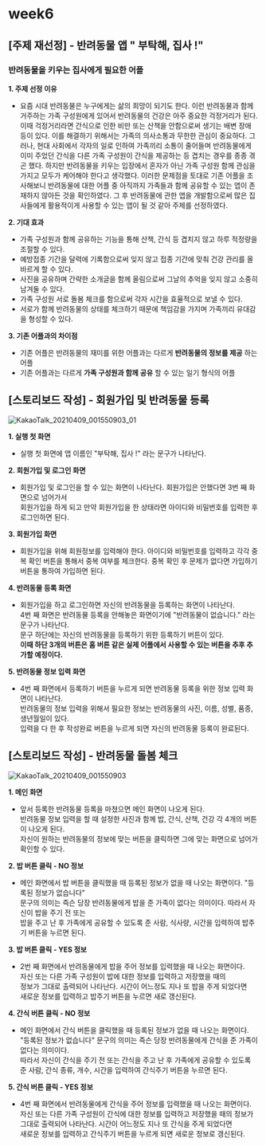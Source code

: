 # week6

## [주제 재선정] - 반려동물 앱 " 부탁해, 집사 !"

### 반려동물을 키우는 집사에게 필요한 어플   

**1. 주제 선정 이유**   
* 요즘 시대 반려동물은 누구에게는 삶의 희망이 되기도 한다. 이런 반려동물과 함께 거주하는 가족 구성원에게 있어서 반려동물의 건강은 아주 중요한 걱정거리가 된다. 이때 걱정거리라면 간식으로 인한 비만 또는 산책을 안함으로써 생기는 배변 장애 등이 있다. 이를 해결하기 위해서는 가족의 의사소통과 무한한 관심이 중요하다. 그러나, 현대 사회에서 각자의 일로 인하여 가족끼리 소통이 줄어들며 반려동물에게 이미 주었던 간식을 다른 가족 구성원이 간식을 제공하는 등 겹치는 경우를 종종 겪곤 했다. 하지만 반려동물을 키우는 입장에서 혼자가 아닌 가족 구성원 함께 관심을 가지고 모두가 케어해야 한다고 생각했다. 이러한 문제점을 토대로 기존 어플을 조사해보니 반려동물에 대한 어플 중 아직까지 가족들과 함께 공유할 수 있는 앱이 존재하지 않아든 것을 확인하였다. 그 후 반려동물에 관한 앱을 개발함으로써 많은 집사들에게 활용적이게 사용할 수 있는 앱이 될 것 같아 주제를 선정하였다.  

**2. 기대 효과**   
* 가족 구성원과 함께 공유하는 기능을 통해 산책, 간식 등 겹치지 않고 하루 적정량을 조절할 수 있다.
* 예방접종 기간을 달력에 기록함으로써 잊지 않고 접종 기간에 맞춰 건강 관리를 올바르게 할 수 있다.   
* 사진을 공유하며 간략한 소개글을 함께 올림으로써 그날의 추억을 잊지 않고 소중히 남겨둘 수 있다.   
* 가족 구성원 서로 돌봄 체크를 함으로써 각자 시간을 효율적으로 보낼 수 있다.   
* 서로가 함께 반려동물의 상태를 체크하기 때문에 책임감을 가지며 가족끼리 유대감을 형성할 수 있다. 

**3. 기존 어플과의 차이점**   
* 기존 어플은 반려동물의 재미를 위한 어플과는 다르게  __반려동물의 정보를 제공__ 하는 어플   
* 기존 어플과는 다르게 __가족 구성원과 함께 공유__ 할 수 있는 일기 형식의 어플   


## [스토리보드 작성] - 회원가입 및 반려동물 등록
![KakaoTalk_20210409_001550903_01](https://user-images.githubusercontent.com/79950103/114052242-d804b380-98c8-11eb-9a58-7fb7e32c53d0.jpg)

**1. 실행 첫 화면**
* 실행 첫 화면에 앱 이름인 "부탁해, 집사 !" 라는 문구가 나타난다. 

**2. 회원가입 및 로그인 화면**   
* 회원가입 및 로그인을 할 수 있는 화면이 나타난다. 회원가입은 안했다면 3번 째 화면으로 넘어가서    
회원가입을 하게 되고 만약 회원가입을 한 상태라면 아이디와 비밀번호를 입력한 후 로그인하면 된다.    

**3. 회원가입 화면**
* 회원가입을 위해 회원정보를 입력해야 한다. 아이디와 비밀번호를 입력하고 각각 중복 확인 버튼을 통해서 중복 여부를 체크한다. 중복 확인 후 문제가 없다면 가입하기 버튼을 통하여 가입하면 된다. 

**4. 반려동물 등록 화면**
* 회원가입을 하고 로그인하면 자신의 반려동물을 등록하는 화면이 나타난다.    
 4번 째 화면은 반려동물 등록을 안해놓은 화면이기에 "반려동물이 없습니다." 라는 문구가 나타난다.   
 문구 하단에는 자신의 반려동물을 등록하기 위한 등록하기 버튼이 있다.   
 __이때 하단 3개의 버튼은 홈 버튼 같은 실제 어플에서 사용할 수 있는 버튼을 추후 추가할 예정이다.__   
 
 **5. 반려동물 정보 입력 화면**
 * 4번 째 화면에서 등록하기 버튼을 누르게 되면 반려동물 등록을 위한 정보 입력 화면이 나타난다.   
 반려동물의 정보 입력을 위해서 필요한 정보는 반려동물의 사진, 이름, 성별, 품종, 생년월일이 있다.    
 입력을 다 한 후 작성완료 버튼을 누르게 되면 자신의 반려동물 등록이 완료된다. 

## [스토리보드 작성] - 반려동물 돌봄 체크
![KakaoTalk_20210409_001550903](https://user-images.githubusercontent.com/79950103/114061374-549b9000-98d1-11eb-9bd6-023b30118f6c.jpg)

**1. 메인 화면**
* 앞서 등록한 반려동물 등록을 마쳤으면 메인 화면이 나오게 된다.    
반려동물 정보 입력을 할 때 설정한 사진과 함께 밥, 간식, 산책, 건강 각 4개의 버튼이 나오게 된다.    
자신이 원하는 반려동물의 정보에 맞는 버튼을 클릭하면 그에 맞는 화면으로 넘어가 확인할 수 있다. 

**2. 밥 버튼 클릭 - NO 정보**
* 메인 화면에서 밥 버튼을 클릭했을 때 등록된 정보가 없을 때 나오는 화면이다. "등록된 정보가 없습니다"   
문구의 의미는 즉슨 당장 반려동물에게 밥을 준 가족이 없다는 의미이다. 따라서 자신이 밥을 주기 전 또는    
밥을 주고 난 후 가족에게 공유할 수 있도록 준 사람, 식사량, 시간을 입력하여 밥주기 버튼을 누르면 된다.    
 
**3. 밥 버튼 클릭 - YES 정보**   
 * 2번 째 화면에서 반려동물에게 밥을 주어 정보를 입력했을 때 나오는 화면이다.    
자신 또는 다른 가족 구성원이 밥에 대한 정보를 입력하고 저장했을 때의   
정보가 그대로 출력되어 나타난다. 시간이 어느정도 지나 또 밥을 주게 되었다면    
새로운 정보를 입력하고 밥주기 버튼을 누르면 새로 갱신된다. 

**4. 간식 버튼 클릭 - NO 정보**
* 메인 화면에서 간식 버튼을 클릭했을 때 등록된 정보가 없을 때 나오는 화면이다.    
"등록된 정보가 없습니다" 문구의 의미는 즉슨 당장 반려동물에게 간식을 준 가족이 없다는 의미이다.   
 따라서 자신이 간식을 주기 전 또는 간식을 주고 난 후 가족에게 공유할 수 있도록   
 준 사람, 간식 종류, 개수, 시간을 입력하여 간식주기 버튼을 누르면 된다. 
 
 **5. 간식 버튼 클릭 - YES 정보**
 * 4번 째 화면에서 반려동물에게 간식을 주어 정보를 입력했을 때 나오는 화면이다.   
자신 또는 다른 가족 구성원이 간식에 대한 정보를 입력하고 저장했을 때의 정보가    
그대로 출력되어 나타난다. 시간이 어느정도 지나 또 간식을 주게 되었다면    
새로운 정보를 입력하고 간식주기 버튼을 누르게 되면 새로운 정보로 갱신된다. 
